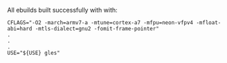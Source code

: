 All ebuilds built successfully with with:

    CFLAGS="-O2 -march=armv7-a -mtune=cortex-a7 -mfpu=neon-vfpv4 -mfloat-abi=hard -mtls-dialect=gnu2 -fomit-frame-pointer"
    .
    .
    .
    USE="${USE} gles"
